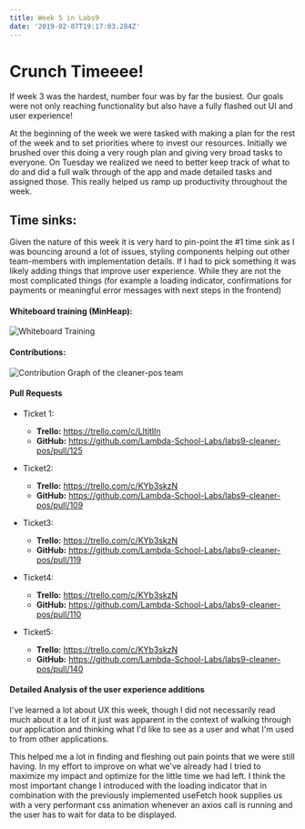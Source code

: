 ```yaml
---
title: Week 5 in Labs9
date: '2019-02-07T19:17:03.284Z'
---
```


# Crunch Timeeee!

If week 3 was the hardest, number four was by far the busiest.
Our goals were not only reaching functionality but also have a fully flashed out UI and user experience!

At the beginning of the week we were tasked with making a plan for the rest of the week and to set priorities
where to invest our resources.
Initially we brushed over this doing a very rough plan and giving very broad tasks to everyone.
On Tuesday we realized we need to better keep track of what to do and did a full walk through of the app and made detailed
tasks and assigned those.
This really helped us ramp up productivity throughout the week.

## Time sinks:

Given the nature of this week it is very hard to pin-point the #1 time sink as I was bouncing around a lot of issues, styling components
helping out other team-members with implementation details.
If I had to pick something it was likely adding things that improve user experience.
While they are not the most complicated things (for example a loading indicator, confirmations for payments or meaningful error messages with next steps in the frontend)

#### Whiteboard training (MinHeap):

![Whiteboard Training](https://youtu.be/Hq9xFXKrhEg)

#### Contributions:

![Contribution Graph of the cleaner-pos team](./Github-Contributions.jpg)

#### Pull Requests

- Ticket 1:

  - **Trello:** https://trello.com/c/LltjtIln
  - **GitHub:** https://github.com/Lambda-School-Labs/labs9-cleaner-pos/pull/125

- Ticket2:

  - **Trello:** https://trello.com/c/KYb3skzN
  - **GitHub:** https://github.com/Lambda-School-Labs/labs9-cleaner-pos/pull/109

- Ticket3:

  - **Trello:** https://trello.com/c/KYb3skzN
  - **GitHub:** https://github.com/Lambda-School-Labs/labs9-cleaner-pos/pull/119

- Ticket4:

  - **Trello:** https://trello.com/c/KYb3skzN
  - **GitHub:** https://github.com/Lambda-School-Labs/labs9-cleaner-pos/pull/110

- Ticket5:
  - **Trello:** https://trello.com/c/KYb3skzN
  - **GitHub:** https://github.com/Lambda-School-Labs/labs9-cleaner-pos/pull/140

#### Detailed Analysis of the user experience additions

I've learned a lot about UX this week, though I did not necessarily read much about it a lot of it just
was apparent in the context of walking through our application and thinking what I'd like to see as a
user and what I'm used to from other applications.

This helped me a lot in finding and fleshing out pain points that we were still having.
In my effort to improve on what we've already had I tried to maximize my impact and optimize for the
little time we had left.
I think the most important change I introduced with the loading indicator that in combination with the previously
implemented useFetch hook supplies us with a very performant css animation whenever an axios call is running
and the user has to wait for data to be displayed.
